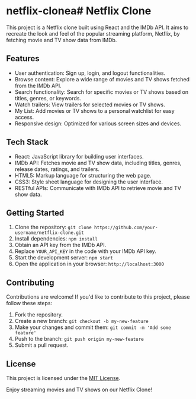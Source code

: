 # netflix-clonea# Netflix Clone

This project is a Netflix clone built using React and the IMDb API. It aims to recreate the look and feel of the popular streaming platform, Netflix, by fetching movie and TV show data from IMDb.

## Features

- User authentication: Sign up, login, and logout functionalities.
- Browse content: Explore a wide range of movies and TV shows fetched from the IMDb API.
- Search functionality: Search for specific movies or TV shows based on titles, genres, or keywords.
- Watch trailers: View trailers for selected movies or TV shows.
- My List: Add movies or TV shows to a personal watchlist for easy access.
- Responsive design: Optimized for various screen sizes and devices.

## Tech Stack

- React: JavaScript library for building user interfaces.
- IMDb API: Fetches movie and TV show data, including titles, genres, release dates, ratings, and trailers.
- HTML5: Markup language for structuring the web page.
- CSS3: Style sheet language for designing the user interface.
- RESTful APIs: Communicate with IMDb API to retrieve movie and TV show data.

## Getting Started

1. Clone the repository: `git clone https://github.com/your-username/netflix-clone.git`
2. Install dependencies: `npm install`
3. Obtain an API key from the IMDb API.
4. Replace `YOUR_API_KEY` in the code with your IMDb API key.
5. Start the development server: `npm start`
6. Open the application in your browser: `http://localhost:3000`

## Contributing

Contributions are welcome! If you'd like to contribute to this project, please follow these steps:

1. Fork the repository.
2. Create a new branch: `git checkout -b my-new-feature`
3. Make your changes and commit them: `git commit -m 'Add some feature'`
4. Push to the branch: `git push origin my-new-feature`
5. Submit a pull request.

## License

This project is licensed under the [MIT License](LICENSE).

Enjoy streaming movies and TV shows on our Netflix Clone!
